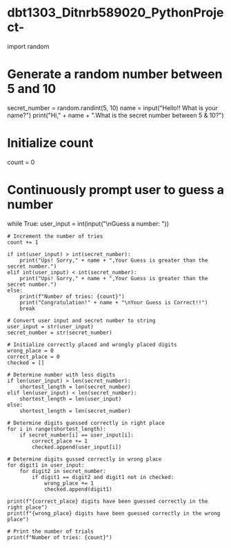 # dbt1303_Ditnrb589020_PythonProject-
import random

# Generate a random number between 5 and 10
secret_number = random.randint(5, 10)
name = input("Hello!! What is your name?")
print("Hi," + name + ".What is the secret number between 5 & 10?")

# Initialize count
count = 0

# Continuously prompt user to guess a number
while True:
    user_input = int(input("\nGuess a number: "))

    # Increment the number of tries
    count += 1

    if int(user_input) > int(secret_number):
        print("Ups! Sorry," + name + ",Your Guess is greater than the secret number.")
    elif int(user_input) < int(secret_number):
        print("Ups! Sorry," + name + ",Your Guess is greater than the secret number.")
    else:
        print(f"Number of tries: {count}")
        print("Congratulation!" + name + "\nYour Guess is Correct!!")
        break

    # Convert user input and secret number to string
    user_input = str(user_input)
    secret_number = str(secret_number)

    # Initialize correctly placed and wrongly placed digits
    wrong_place = 0
    correct_place = 0
    checked = []

    # Determine number with less digits
    if len(user_input) > len(secret_number):
        shortest_length = len(secret_number)
    elif len(user_input) < len(secret_number):
        shortest_length = len(user_input)
    else:
        shortest_length = len(secret_number)

    # Determine digits guessed correctly in right place
    for i in range(shortest_length):
        if secret_number[i] == user_input[i]:
            correct_place += 1
            checked.append(user_input[i])

    # Determine digits gussed correctly in wrong place
    for digit1 in user_input:
        for digit2 in secret_number:
            if digit1 == digit2 and digit1 not in checked:
                wrong_place += 1
                checked.append(digit1)

    print(f"{correct_place} digits have been guessed correctly in the right place")
    print(f"{wrong_place} digits have been guessed correctly in the wrong place")

    # Print the number of trials
    print(f"Number of tries: {count}")

